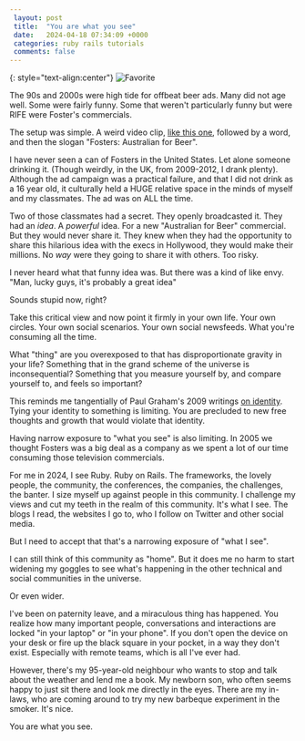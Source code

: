 ```yaml
---
 layout: post
 title:  "You are what you see"
 date:   2024-04-18 07:34:09 +0000
 categories: ruby rails tutorials
 comments: false
---
```


{: style="text-align:center"}
![Favorite](https://i.ytimg.com/vi/uCG6N1w6zp0/hqdefault.jpg)

The 90s and 2000s were high tide for offbeat beer ads. Many did not age well. Some were fairly funny. Some that weren't particularly funny but were RIFE were Foster's commercials.

The setup was simple. A weird video clip, [like this one](https://www.youtube.com/watch?v=uCG6N1w6zp0), followed by a word, and then the slogan "Fosters: Australian for Beer".

I have never seen a can of Fosters in the United States. Let alone someone drinking it. (Though weirdly, in the UK, from 2009-2012, I drank plenty). Although the ad campaign was a practical failure, and that I did not drink as a 16 year old, it culturally held a HUGE relative space in the minds of myself and my classmates. The ad was on ALL the time.

Two of those classmates had a secret. They openly broadcasted it. They had an _idea_. A _powerful_ idea. For a new "Australian for Beer" commercial. But they would never share it. They knew when they had the opportunity to share this hilarious idea with the execs in Hollywood, they would make their millions. No *way* were they going to share it with others. Too risky.

I never heard what that funny idea was. But there was a kind of like envy. "Man, lucky guys, it's probably a great idea"

Sounds stupid now, right?

Take this critical view and now point it firmly in your own life. Your own circles. Your own social scenarios. Your own social newsfeeds. What you're consuming all the time.

What "thing" are you overexposed to that has disproportionate gravity in your life? Something that in the grand scheme of the universe is inconsequential? Something that you measure yourself by, and compare yourself to, and feels so important?

This reminds me tangentially of Paul Graham's 2009 writings [on identity](https://paulgraham.com/identity.html). Tying your identity to something is limiting. You are precluded to new free thoughts and growth that would violate that identity.

Having narrow exposure to "what you see" is also limiting. In 2005 we thought Fosters was a big deal as a company as we spent a lot of our time consuming those television commercials.

For me in 2024, I see Ruby. Ruby on Rails. The frameworks, the lovely people, the community, the conferences, the companies, the challenges, the banter. I size myself up against people in this community. I challenge my views and cut my teeth in the realm of this community. It's what I see. The blogs I read, the websites I go to, who I follow on Twitter and other social media.

But I need to accept that that's a narrowing exposure of "what I see".

I can still think of this community as "home". But it does me no harm to start widening my goggles to see what's happening in the other technical and social communities in the universe.

Or even wider.

I've been on paternity leave, and a miraculous thing has happened. You realize how many important people, conversations and interactions are locked "in your laptop" or "in your phone". If you don't open the device on your desk or fire up the black square in your pocket, in a way they don't exist. Especially with remote teams, which is all I've ever had.

However, there's my 95-year-old neighbour who wants to stop and talk about the weather and lend me a book. My newborn son, who often seems happy to just sit there and look me directly in the eyes. There are my in-laws, who are coming around to try my new barbeque experiment in the smoker. It's nice.

You are what you see.
